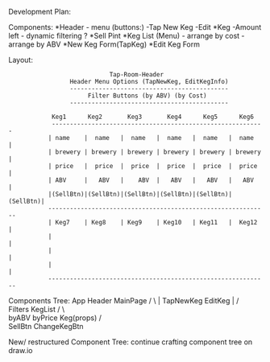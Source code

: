 Development Plan:

Components:
*Header
    - menu (buttons:)
        -Tap New Keg
        -Edit 
*Keg
    -Amount left
        - dynamic filtering ?
*Sell Pint
*Keg List (Menu)
    - arrange by cost
    - arrange by ABV
*New Keg Form(TapKeg)
*Edit Keg Form


Layout:

                                Tap-Room-Header
                     Header Menu Options (TapNewKeg, EditKegInfo)
                     --------------------------------------------
                          Filter Buttons (by ABV) (by Cost)
                     --------------------------------------------

                Keg1      Keg2       Keg3       Keg4      Keg5      Keg6
                -----------------------------------------------------------
               | name    |  name   |  name   |  name   |  name   |  name   |
               | brewery | brewery | brewery | brewery | brewery | brewery |
               | price   |  price  |  price  |  price  |  price  |  price  |
               | ABV     |   ABV   |    ABV  |   ABV   |   ABV   |   ABV   |
               |(SellBtn)|(SellBtn)|(SellBtn)|(SellBtn)|(SellBtn)|(SellBtn)|
               -------------------------------------------------------------
               | Keg7    | Keg8    | Keg9    | Keg10   | Keg11   |  Keg12  |
               |                                                           |
               |                                                           |
               |                                                           |
               -------------------------------------------------------------

Components Tree: 
                                App
                        Header         MainPage
                       /      \          |
                   TapNewKeg  EditKeg    |
                                        / \
                                 Filters   KegList
                                  /  \          \
                            byABV  byPrice      Keg(props)
                                                   /    \
                                            SellBtn      ChangeKegBtn


New/ restructured Component Tree:
continue crafting component tree on draw.io